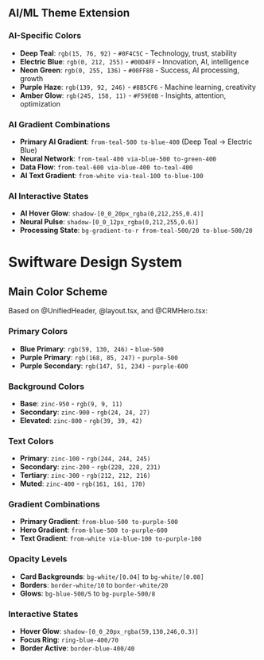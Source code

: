 ## AI/ML Theme Extension

### AI-Specific Colors

- **Deep Teal**: `rgb(15, 76, 92)` - `#0F4C5C` - Technology, trust, stability
- **Electric Blue**: `rgb(0, 212, 255)` - `#00D4FF` - Innovation, AI, intelligence
- **Neon Green**: `rgb(0, 255, 136)` - `#00FF88` - Success, AI processing, growth
- **Purple Haze**: `rgb(139, 92, 246)` - `#8B5CF6` - Machine learning, creativity
- **Amber Glow**: `rgb(245, 158, 11)` - `#F59E0B` - Insights, attention, optimization

### AI Gradient Combinations

- **Primary AI Gradient**: `from-teal-500 to-blue-400` (Deep Teal → Electric Blue)
- **Neural Network**: `from-teal-400 via-blue-500 to-green-400`
- **Data Flow**: `from-teal-600 via-blue-400 to-teal-400`
- **AI Text Gradient**: `from-white via-teal-100 to-blue-100`

### AI Interactive States

- **AI Hover Glow**: `shadow-[0_0_20px_rgba(0,212,255,0.4)]`
- **Neural Pulse**: `shadow-[0_0_12px_rgba(0,212,255,0.6)]`
- **Processing State**: `bg-gradient-to-r from-teal-500/20 to-blue-500/20`

# Swiftware Design System

## Main Color Scheme

Based on @UnifiedHeader, @layout.tsx, and @CRMHero.tsx:

### Primary Colors

- **Blue Primary**: `rgb(59, 130, 246)` - `blue-500`
- **Purple Primary**: `rgb(168, 85, 247)` - `purple-500`
- **Purple Secondary**: `rgb(147, 51, 234)` - `purple-600`

### Background Colors

- **Base**: `zinc-950` - `rgb(9, 9, 11)`
- **Secondary**: `zinc-900` - `rgb(24, 24, 27)`
- **Elevated**: `zinc-800` - `rgb(39, 39, 42)`

### Text Colors

- **Primary**: `zinc-100` - `rgb(244, 244, 245)`
- **Secondary**: `zinc-200` - `rgb(228, 228, 231)`
- **Tertiary**: `zinc-300` - `rgb(212, 212, 216)`
- **Muted**: `zinc-400` - `rgb(161, 161, 170)`

### Gradient Combinations

- **Primary Gradient**: `from-blue-500 to-purple-500`
- **Hero Gradient**: `from-blue-500 to-purple-600`
- **Text Gradient**: `from-white via-blue-100 to-purple-100`

### Opacity Levels

- **Card Backgrounds**: `bg-white/[0.04]` to `bg-white/[0.08]`
- **Borders**: `border-white/10` to `border-white/20`
- **Glows**: `bg-blue-500/5` to `bg-purple-500/8`

### Interactive States

- **Hover Glow**: `shadow-[0_0_20px_rgba(59,130,246,0.3)]`
- **Focus Ring**: `ring-blue-400/70`
- **Border Active**: `border-blue-400/40`
